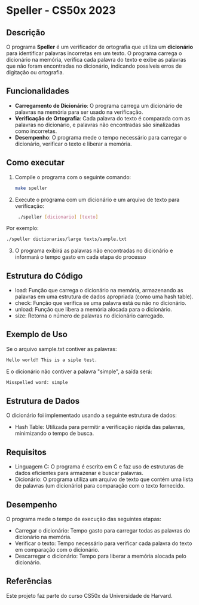 # Speller - CS50x 2023

## Descrição

O programa **Speller** é um verificador de ortografia que utiliza um **dicionário** para identificar palavras incorretas em um texto. O programa carrega o dicionário na memória, verifica cada palavra do texto e exibe as palavras que não foram encontradas no dicionário, indicando possíveis erros de digitação ou ortografia.

## Funcionalidades

- **Carregamento de Dicionário**: O programa carrega um dicionário de palavras na memória para ser usado na verificação.
- **Verificação de Ortografia**: Cada palavra do texto é comparada com as palavras no dicionário, e palavras não encontradas são sinalizadas como incorretas.
- **Desempenho**: O programa mede o tempo necessário para carregar o dicionário, verificar o texto e liberar a memória.

## Como executar

1. Compile o programa com o seguinte comando:

   ```bash
   make speller
   ```
2. Execute o programa com um dicionário e um arquivo de texto para verificação:
   ```bash
    ./speller [dicionario] [texto]
   ```
Por exemplo:
  ```bash
  ./speller dictionaries/large texts/sample.txt
  ```
3. O programa exibirá as palavras não encontradas no dicionário e informará o tempo gasto em cada etapa do processo

## Estrutura do Código
 - load: Função que carrega o dicionário na memória, armazenando as palavras em uma estrutura de dados apropriada (como uma hash table).
 - check: Função que verifica se uma palavra está ou não no dicionário.
 - unload: Função que libera a memória alocada para o dicionário.
 - size: Retorna o número de palavras no dicionário carregado.

## Exemplo de Uso
Se o arquivo sample.txt contiver as palavras:
  ```bash
  Hello world! This is a siple test.
  ```
E o dicionário não contiver a palavra "simple", a saída será:
```bash
Misspelled word: simple
```
## Estrutura de Dados
O dicionário foi implementado usando a seguinte estrutura de dados:

 - Hash Table: Utilizada para permitir a verificação rápida das palavras, minimizando o tempo de busca.

## Requisitos
 - Linguagem C: O programa é escrito em C e faz uso de estruturas de dados eficientes para armazenar e buscar palavras.
 - Dicionário: O programa utiliza um arquivo de texto que contém uma lista de palavras (um dicionário) para comparação com o texto fornecido.

## Desempenho
O programa mede o tempo de execução das seguintes etapas:

 - Carregar o dicionário: Tempo gasto para carregar todas as palavras do dicionário na memória.
 - Verificar o texto: Tempo necessário para verificar cada palavra do texto em comparação com o dicionário.
 - Descarregar o dicionário: Tempo para liberar a memória alocada pelo dicionário.

## Referências
Este projeto faz parte do curso CS50x da Universidade de Harvard.
